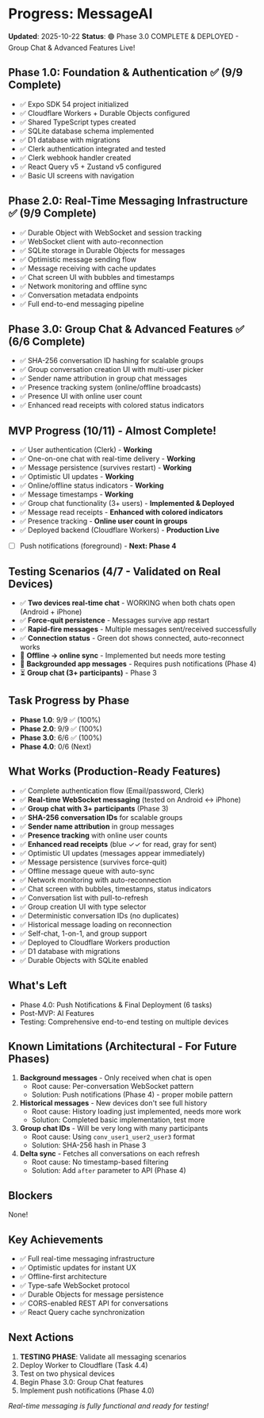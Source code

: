 # Progress: MessageAI

**Updated**: 2025-10-22
**Status**: 🟢 Phase 3.0 COMPLETE & DEPLOYED - Group Chat & Advanced Features Live!

## Phase 1.0: Foundation & Authentication ✅ (9/9 Complete)
- ✅ Expo SDK 54 project initialized
- ✅ Cloudflare Workers + Durable Objects configured
- ✅ Shared TypeScript types created
- ✅ SQLite database schema implemented
- ✅ D1 database with migrations
- ✅ Clerk authentication integrated and tested
- ✅ Clerk webhook handler created
- ✅ React Query v5 + Zustand v5 configured
- ✅ Basic UI screens with navigation

## Phase 2.0: Real-Time Messaging Infrastructure ✅ (9/9 Complete)
- ✅ Durable Object with WebSocket and session tracking
- ✅ WebSocket client with auto-reconnection
- ✅ SQLite storage in Durable Objects for messages
- ✅ Optimistic message sending flow
- ✅ Message receiving with cache updates
- ✅ Chat screen UI with bubbles and timestamps
- ✅ Network monitoring and offline sync
- ✅ Conversation metadata endpoints
- ✅ Full end-to-end messaging pipeline

## Phase 3.0: Group Chat & Advanced Features ✅ (6/6 Complete)
- ✅ SHA-256 conversation ID hashing for scalable groups
- ✅ Group conversation creation UI with multi-user picker
- ✅ Sender name attribution in group chat messages
- ✅ Presence tracking system (online/offline broadcasts)
- ✅ Presence UI with online user count
- ✅ Enhanced read receipts with colored status indicators

## MVP Progress (10/11) - Almost Complete!
- ✅ User authentication (Clerk) - **Working**
- ✅ One-on-one chat with real-time delivery - **Working**
- ✅ Message persistence (survives restart) - **Working**
- ✅ Optimistic UI updates - **Working**
- ✅ Online/offline status indicators - **Working**
- ✅ Message timestamps - **Working**
- ✅ Group chat functionality (3+ users) - **Implemented & Deployed**
- ✅ Message read receipts - **Enhanced with colored indicators**
- ✅ Presence tracking - **Online user count in groups**
- ✅ Deployed backend (Cloudflare Workers) - **Production Live**
- [ ] Push notifications (foreground) - **Next: Phase 4**

## Testing Scenarios (4/7 - Validated on Real Devices)
- ✅ **Two devices real-time chat** - WORKING when both chats open (Android + iPhone)
- ✅ **Force-quit persistence** - Messages survive app restart
- ✅ **Rapid-fire messages** - Multiple messages sent/received successfully
- ✅ **Connection status** - Green dot shows connected, auto-reconnect works
- 🚧 **Offline → online sync** - Implemented but needs more testing
- 🚧 **Backgrounded app messages** - Requires push notifications (Phase 4)
- ⏳ **Group chat (3+ participants)** - Phase 3

## Task Progress by Phase
- **Phase 1.0**: 9/9 ✅ (100%)
- **Phase 2.0**: 9/9 ✅ (100%)
- **Phase 3.0**: 6/6 ✅ (100%)
- **Phase 4.0**: 0/6 (Next)

## What Works (Production-Ready Features)
- ✅ Complete authentication flow (Email/password, Clerk)
- ✅ **Real-time WebSocket messaging** (tested on Android ↔ iPhone)
- ✅ **Group chat with 3+ participants** (Phase 3)
- ✅ **SHA-256 conversation IDs** for scalable groups
- ✅ **Sender name attribution** in group messages
- ✅ **Presence tracking** with online user counts
- ✅ **Enhanced read receipts** (blue ✓✓ for read, gray for sent)
- ✅ Optimistic UI updates (messages appear immediately)
- ✅ Message persistence (survives force-quit)
- ✅ Offline message queue with auto-sync
- ✅ Network monitoring with auto-reconnection
- ✅ Chat screen with bubbles, timestamps, status indicators
- ✅ Conversation list with pull-to-refresh
- ✅ Group creation UI with type selector
- ✅ Deterministic conversation IDs (no duplicates)
- ✅ Historical message loading on reconnection
- ✅ Self-chat, 1-on-1, and group support
- ✅ Deployed to Cloudflare Workers production
- ✅ D1 database with migrations
- ✅ Durable Objects with SQLite enabled

## What's Left
- Phase 4.0: Push Notifications & Final Deployment (6 tasks)
- Post-MVP: AI Features
- Testing: Comprehensive end-to-end testing on multiple devices

## Known Limitations (Architectural - For Future Phases)
1. **Background messages** - Only received when chat is open
   - Root cause: Per-conversation WebSocket pattern
   - Solution: Push notifications (Phase 4) - proper mobile pattern
2. **Historical messages** - New devices don't see full history
   - Root cause: History loading just implemented, needs more work
   - Solution: Completed basic implementation, test more
3. **Group chat IDs** - Will be very long with many participants
   - Root cause: Using `conv_user1_user2_user3` format
   - Solution: SHA-256 hash in Phase 3
4. **Delta sync** - Fetches all conversations on each refresh
   - Root cause: No timestamp-based filtering
   - Solution: Add `after` parameter to API (Phase 4)

## Blockers
None!

## Key Achievements
- ✅ Full real-time messaging infrastructure
- ✅ Optimistic updates for instant UX
- ✅ Offline-first architecture
- ✅ Type-safe WebSocket protocol
- ✅ Durable Objects for message persistence
- ✅ CORS-enabled REST API for conversations
- ✅ React Query cache synchronization

## Next Actions
1. **TESTING PHASE**: Validate all messaging scenarios
2. Deploy Worker to Cloudflare (Task 4.4)
3. Test on two physical devices
4. Begin Phase 3.0: Group Chat features
5. Implement push notifications (Phase 4.0)

*Real-time messaging is fully functional and ready for testing!*
